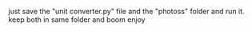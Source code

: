 just save the "unit converter.py" file and the "photoss" folder and run it.
keep both in same folder and boom enjoy
